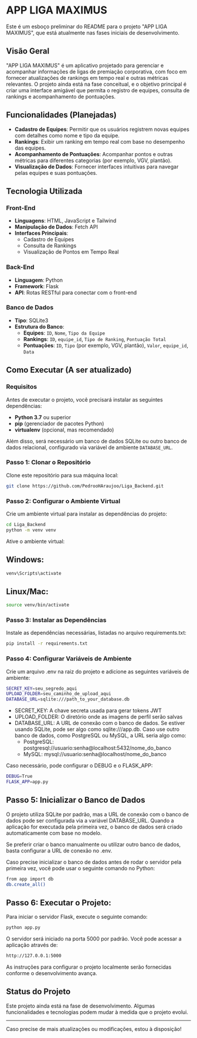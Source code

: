 # APP LIGA MAXIMUS

Este é um esboço preliminar do README para o projeto "APP LIGA MAXIMUS", que está atualmente nas fases iniciais de desenvolvimento.

## Visão Geral

"APP LIGA MAXIMUS" é um aplicativo projetado para gerenciar e acompanhar informações de ligas de premiação corporativa, com foco em fornecer atualizações de rankings em tempo real e outras métricas relevantes. O projeto ainda está na fase conceitual, e o objetivo principal é criar uma interface amigável que permita o registro de equipes, consulta de rankings e acompanhamento de pontuações.

## Funcionalidades (Planejadas)

- **Cadastro de Equipes**: Permitir que os usuários registrem novas equipes com detalhes como nome e tipo da equipe.
- **Rankings**: Exibir um ranking em tempo real com base no desempenho das equipes.
- **Acompanhamento de Pontuações**: Acompanhar pontos e outras métricas para diferentes categorias (por exemplo, VGV, plantão).
- **Visualização de Dados**: Fornecer interfaces intuitivas para navegar pelas equipes e suas pontuações.

## Tecnologia Utilizada

### Front-End
- **Linguagens**: HTML, JavaScript e Tailwind
- **Manipulação de Dados**: Fetch API
- **Interfaces Principais**:
  - Cadastro de Equipes
  - Consulta de Rankings
  - Visualização de Pontos em Tempo Real

### Back-End
- **Linguagem**: Python
- **Framework**: Flask
- **API**: Rotas RESTful para conectar com o front-end

### Banco de Dados
- **Tipo**: SQLite3
- **Estrutura do Banco**:
  - **Equipes**: `ID`, `Nome`, `Tipo da Equipe`
  - **Rankings**: `ID`, `equipe_id`, `Tipo de Ranking`, `Pontuação Total`
  - **Pontuações**: `ID`, `Tipo` (por exemplo, VGV, plantão), `Valor`, `equipe_id`, `Data`

## Como Executar (A ser atualizado)
### Requisitos

Antes de executar o projeto, você precisará instalar as seguintes dependências:

- **Python 3.7** ou superior
- **pip** (gerenciador de pacotes Python)
- **virtualenv** (opcional, mas recomendado)

Além disso, será necessário um banco de dados SQLite ou outro banco de dados relacional, configurado via variável de ambiente `DATABASE_URL`.

### Passo 1: Clonar o Repositório

Clone este repositório para sua máquina local:

```bash
git clone https://github.com/PedrooHAraujoo/Liga_Backend.git
```
### Passo 2: Configurar o Ambiente Virtual

Crie um ambiente virtual para instalar as dependências do projeto:
```bash
cd Liga_Backend
python -m venv venv
```
Ative o ambiente virtual:

## Windows:
```bash
venv\Scripts\activate
```
## Linux/Mac:
```bash
source venv/bin/activate
```
### Passo 3: Instalar as Dependências

Instale as dependências necessárias, listadas no arquivo requirements.txt:
```bash
pip install -r requirements.txt
```
### Passo 4: Configurar Variáveis de Ambiente

Crie um arquivo .env na raiz do projeto e adicione as seguintes variáveis de ambiente:
```bash
SECRET_KEY=seu_segredo_aqui
UPLOAD_FOLDER=seu_caminho_de_upload_aqui
DATABASE_URL=sqlite:///path_to_your_database.db
```
- SECRET_KEY: A chave secreta usada para gerar tokens JWT
- UPLOAD_FOLDER: O diretório onde as imagens de perfil serão salvas
- DATABASE_URL: A URL de conexão com o banco de dados. Se estiver usando SQLite, pode ser algo como sqlite:///app.db. Caso use outro banco de dados, como PostgreSQL ou MySQL, a URL seria algo como:
  - PostgreSQL: postgresql://usuario:senha@localhost:5432/nome_do_banco
  - MySQL: mysql://usuario:senha@localhost/nome_do_banco

Caso necessário, pode configurar o DEBUG e o FLASK_APP:
```bash
DEBUG=True
FLASK_APP=app.py
```
## Passo 5: Inicializar o Banco de Dados

O projeto utiliza SQLite por padrão, mas a URL de conexão com o banco de dados pode ser configurada via a variável DATABASE_URL. Quando a aplicação for executada pela primeira vez, o banco de dados será criado automaticamente com base no modelo.

Se preferir criar o banco manualmente ou utilizar outro banco de dados, basta configurar a URL de conexão no .env.

Caso precise inicializar o banco de dados antes de rodar o servidor pela primeira vez, você pode usar o seguinte comando no Python:
```bash
from app import db
db.create_all()
```
## Passo 6: Executar o Projeto:

Para iniciar o servidor Flask, execute o seguinte comando:
```bash
python app.py
```
O servidor será iniciado na porta 5000 por padrão. Você pode acessar a aplicação através de:
```bash
http://127.0.0.1:5000
```

As instruções para configurar o projeto localmente serão fornecidas conforme o desenvolvimento avança.

## Status do Projeto

Este projeto ainda está na fase de desenvolvimento. Algumas funcionalidades e tecnologias podem mudar à medida que o projeto evolui.

---

Caso precise de mais atualizações ou modificações, estou à disposição!
